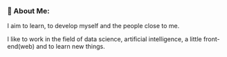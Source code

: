 ### 💫 About Me:

I aim to learn, to develop myself and the people close to me. 

I like to work in the field of data science, artificial intelligence, a little front-end(web) and to learn new things.


<!--
**banukose/BanuKose** is a ✨ _special_ ✨ repository because its `README.md` (this file) appears on your GitHub profile.

Here are some ideas to get you started:

- 🔭 I’m currently working on ...
- 🌱 I’m currently learning ...
- 👯 I’m looking to collaborate on ...
- 🤔 I’m looking for help with ...
- 💬 Ask me about ...
- 📫 How to reach me: ...
- 😄 Pronouns: ...
- ⚡ Fun fact: ...
-->
